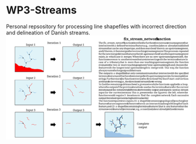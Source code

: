 # WP3-Streams
Personal repsository for processing line shapefiles with incorrect direction and delineation of Danish streams.
![Description](images/WP3_description.svg)










[Description]: https://github.com/mtoernerh/WP3-Streams/images/box.svg
